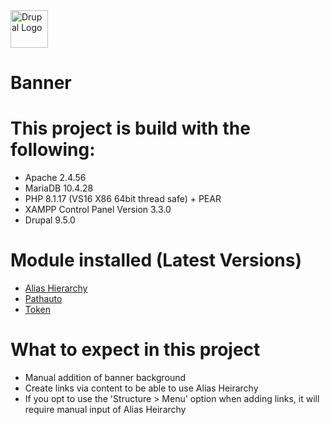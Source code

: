 <img alt="Drupal Logo" src="https://www.drupal.org/files/Wordmark_blue_RGB.png" height="60px">

# Banner

# This project is build with the following:

* Apache 2.4.56
* MariaDB 10.4.28
* PHP 8.1.17 (VS16 X86 64bit thread safe) + PEAR
* XAMPP Control Panel Version 3.3.0
* Drupal 9.5.0

# Module installed (Latest Versions)
* [Alias Hierarchy](https://www.drupal.org/project/alias_hierarchy)
* [Pathauto](https://www.drupal.org/project/pathauto)
* [Token](https://www.drupal.org/project/pathauto)

# What to expect in this project
* Manual addition of banner background
* Create links via content to be able to use Alias Heirarchy
* If you opt to use the 'Structure > Menu' option when adding links, it will require manual input of Alias Heirarchy
